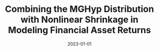 ---
title: "Combining the MGHyp Distribution with Nonlinear Shrinkage in Modeling Financial Asset Returns"
collection: publications
excerpt: ''
date: 2023-01-01
venue: 'SSRN'
paperurl: 'https://papers.ssrn.com/sol3/papers.cfm?abstract_id=4069441'
is_preprint: true
---
